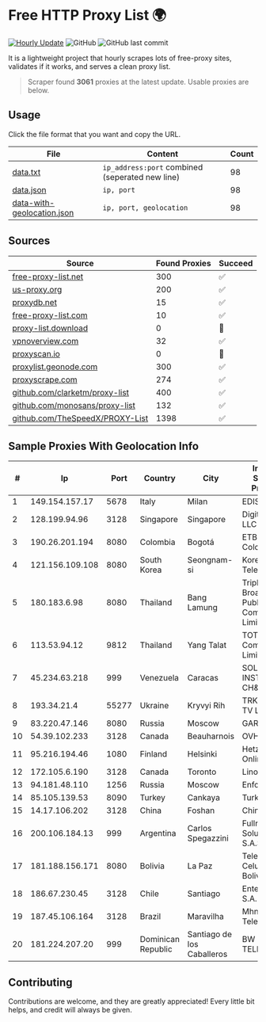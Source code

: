 
# Free HTTP Proxy List 🌍

[![Hourly Update](https://github.com/mertguvencli/http-proxy-list/actions/workflows/main.yml/badge.svg?branch=main)](https://github.com/mertguvencli/http-proxy-list/actions/workflows/main.yml)
![GitHub](https://img.shields.io/github/license/mertguvencli/http-proxy-list)
![GitHub last commit](https://img.shields.io/github/last-commit/mertguvencli/http-proxy-list)

It is a lightweight project that hourly scrapes lots of free-proxy sites, validates if it works, and serves a clean proxy list.


> Scraper found **3061** proxies at the latest update. Usable proxies are below.

## Usage

Click the file format that you want and copy the URL.


|File|Content|Count|
|----|-------|-----|
|[data.txt](https://raw.githubusercontent.com/mertguvencli/http-proxy-list/main/proxy-list/data.txt)|`ip_address:port` combined (seperated new line)|98|
|[data.json](https://raw.githubusercontent.com/mertguvencli/http-proxy-list/main/proxy-list/data.json)|`ip, port`|98|
|[data-with-geolocation.json](https://raw.githubusercontent.com/mertguvencli/http-proxy-list/main/proxy-list/data-with-geolocation.json)|`ip, port, geolocation`|98|

## Sources

|Source|Found Proxies|Succeed|
|------|-------------|-------|
|[free-proxy-list.net](https://free-proxy-list.net)|300|✅|
|[us-proxy.org](https://www.us-proxy.org)|200|✅|
|[proxydb.net](http://proxydb.net)|15|✅|
|[free-proxy-list.com](https://free-proxy-list.com/?page=&port=&type%5B%5D=http&type%5B%5D=https&up_time=0&search=Search)|10|✅|
|[proxy-list.download](https://www.proxy-list.download/HTTP)|0|🚫|
|[vpnoverview.com](https://vpnoverview.com/privacy/anonymous-browsing/free-proxy-servers)|32|✅|
|[proxyscan.io](https://www.proxyscan.io)|0|🚫|
|[proxylist.geonode.com](https://proxylist.geonode.com/api/proxy-list?limit=300&page=1&sort_by=lastChecked&sort_type=desc&protocols=http,https)|300|✅|
|[proxyscrape.com](https://api.proxyscrape.com/v2/?request=displayproxies&protocol=http&timeout=10000&country=all&ssl=all&anonymity=all)|274|✅|
|[github.com/clarketm/proxy-list](https://raw.githubusercontent.com/clarketm/proxy-list/master/proxy-list-raw.txt)|400|✅|
|[github.com/monosans/proxy-list](https://raw.githubusercontent.com/monosans/proxy-list/main/proxies/http.txt)|132|✅|
|[github.com/TheSpeedX/PROXY-List](https://raw.githubusercontent.com/TheSpeedX/PROXY-List/master/http.txt)|1398|✅|


## Sample Proxies With Geolocation Info

|#|Ip|Port|Country|City|Internet Service Provider|
|-|--|----|-------|----|-------------------------|
|1|149.154.157.17|5678|Italy|Milan|EDIS|
|2|128.199.94.96|3128|Singapore|Singapore|DigitalOcean, LLC|
|3|190.26.201.194|8080|Colombia|Bogotá|ETB - Colombia|
|4|121.156.109.108|8080|South Korea|Seongnam-si|Korea Telecom|
|5|180.183.6.98|8080|Thailand|Bang Lamung|Triple T Broadband Public Company Limited|
|6|113.53.94.12|9812|Thailand|Yang Talat|TOT Public Company Limited|
|7|45.234.63.218|999|Venezuela|Caracas|SOLUCIONES INSTALRED CH&C C.A.|
|8|193.34.21.4|55277|Ukraine|Kryvyi Rih|TRK Cable TV LLC|
|9|83.220.47.146|8080|Russia|Moscow|GARS|
|10|54.39.102.233|3128|Canada|Beauharnois|OVH SAS|
|11|95.216.194.46|1080|Finland|Helsinki|Hetzner Online GmbH|
|12|172.105.6.190|3128|Canada|Toronto|Linode, LLC|
|13|94.181.48.110|1256|Russia|Moscow|Enforta-MSK|
|14|85.105.139.53|8090|Turkey|Cankaya|TurkTelecom|
|15|14.17.106.202|3128|China|Foshan|Chinanet|
|16|200.106.184.13|999|Argentina|Carlos Spegazzini|Fullnet Solutions S.A.S.|
|17|181.188.156.171|8080|Bolivia|La Paz|Telefónica Celular de Bolivia S.A.|
|18|186.67.230.45|3128|Chile|Santiago|Entel Chile S.A.|
|19|187.45.106.164|3128|Brazil|Maravilha|Mhnet Telecom|
|20|181.224.207.20|999|Dominican Republic|Santiago de los Caballeros|BW TELECOM|



## Contributing

Contributions are welcome, and they are greatly appreciated! Every
little bit helps, and credit will always be given.

